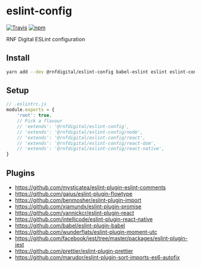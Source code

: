 # eslint-config
[![Travis](https://img.shields.io/travis/RNFDigital/eslint-config.svg?maxAge=3600)](https://travis-ci.org/RNFDigital/eslint-config)
[![npm](https://img.shields.io/npm/v/@rnfdigital/eslint-config.svg?maxAge=3600)](https://www.npmjs.com/package/@rnfdigital/eslint-config)

RNF Digital ESLint configuration

## Install
```sh
yarn add --dev @rnfdigital/eslint-config babel-eslint eslint eslint-config-prettier eslint-plugin-babel eslint-plugin-eslint-comments eslint-plugin-flowtype eslint-plugin-import eslint-plugin-jest eslint-plugin-jsdoc eslint-plugin-moment-utc eslint-plugin-prettier eslint-plugin-promise eslint-plugin-react eslint-plugin-react-native prettier eslint-plugin-sort-imports-es6-autofix
```

## Setup
```js
// .eslintrc.js
module.exports = {
    'root': true,
    // Pick a flavour
    // 'extends': '@rnfdigital/eslint-config',
    // 'extends': '@rnfdigital/eslint-config/node',
    // 'extends': '@rnfdigital/eslint-config/react',
    // 'extends': '@rnfdigital/eslint-config/react-dom',
    // 'extends': '@rnfdigital/eslint-config/react-native',
}
```

## Plugins

- https://github.com/mysticatea/eslint-plugin-eslint-comments
- https://github.com/gajus/eslint-plugin-flowtype
- https://github.com/benmosher/eslint-plugin-import
- https://github.com/xjamundx/eslint-plugin-promise
- https://github.com/yannickcr/eslint-plugin-react
- https://github.com/intellicode/eslint-plugin-react-native
- https://github.com/babel/eslint-plugin-babel
- https://github.com/wunderflats/eslint-plugin-moment-utc
- https://github.com/facebook/jest/tree/master/packages/eslint-plugin-jest
- https://github.com/prettier/eslint-plugin-prettier
- https://github.com/marudor/eslint-plugin-sort-imports-es6-autofix
